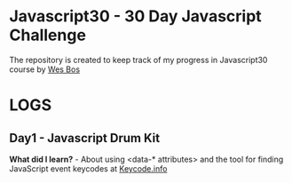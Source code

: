 # Javascript30 - 30 Day Javascript Challenge

The repository is created to keep track of my progress in Javascript30 course by <a href="https://github.com/wesbos">Wes Bos</a>


# LOGS

## Day1 - Javascript Drum Kit

**What did I learn?** - About using <data-* attributes> and the tool for finding JavaScript event keycodes at <a href="keycode.info">Keycode.info</a> 


